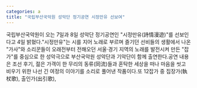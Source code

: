 ```yaml
---
categories: a
title: "국립부산국악원 성악단 정기공연 시정만유 선보여"
---
```

국립부산국악원이 오는 7일과 8일 성악단 정기공연인 "시정만유(詩情漫遊)"를 선보인다고 4일 밝혔다."시정만유"는 시를 지어 노래로 부르며 즐기던 선비들의 생활에서 나온 "가사"와 소리꾼들이 오래전부터 전해오던 서울·경기 지역의 노래를 발전시켜 만든 "잡가"를 중심으로 한 성악극으로 부산국악원 성악단과 기악단이 함께 출연한다.공연 내용은 조선 후기, 젊은 가객이 한 무리의 동류(同流)들과 혼탁한 세상을 떠나 마음을 씻고 비우기 위한 나선 긴 여정의 이야기를 소리로 풀어낸 작품이다.또 12잡가 중 집장가(執杖歌), 출인가(出引歌),